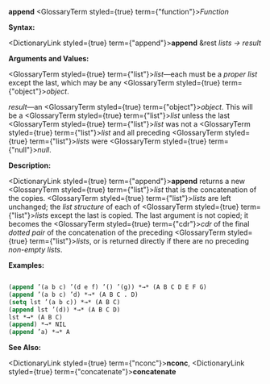 **append** <GlossaryTerm styled={true} term={"function"}><i>Function</i></GlossaryTerm> 



**Syntax:** 



<DictionaryLink styled={true} term={"append"}><b>append</b></DictionaryLink> &amp;rest *lists → result* 



**Arguments and Values:** 



<GlossaryTerm styled={true} term={"list"}><i>list</i></GlossaryTerm>—each must be a *proper list* except the last, which may be any <GlossaryTerm styled={true} term={"object"}><i>object</i></GlossaryTerm>. 







 



 



*result*—an <GlossaryTerm styled={true} term={"object"}><i>object</i></GlossaryTerm>. This will be a <GlossaryTerm styled={true} term={"list"}><i>list</i></GlossaryTerm> unless the last <GlossaryTerm styled={true} term={"list"}><i>list</i></GlossaryTerm> was not a <GlossaryTerm styled={true} term={"list"}><i>list</i></GlossaryTerm> and all preceding <GlossaryTerm styled={true} term={"list"}><i>lists</i></GlossaryTerm> were <GlossaryTerm styled={true} term={"null"}><i>null</i></GlossaryTerm>. 



**Description:** 



<DictionaryLink styled={true} term={"append"}><b>append</b></DictionaryLink> returns a new <GlossaryTerm styled={true} term={"list"}><i>list</i></GlossaryTerm> that is the concatenation of the copies. <GlossaryTerm styled={true} term={"list"}><i>lists</i></GlossaryTerm> are left unchanged; the *list structure* of each of <GlossaryTerm styled={true} term={"list"}><i>lists</i></GlossaryTerm> except the last is copied. The last argument is not copied; it becomes the <GlossaryTerm styled={true} term={"cdr"}><i>cdr</i></GlossaryTerm> of the final *dotted pair* of the concatenation of the preceding <GlossaryTerm styled={true} term={"list"}><i>lists</i></GlossaryTerm>, or is returned directly if there are no preceding *non-empty lists*. 



**Examples:**
```lisp

(append ’(a b c) ’(d e f) ’() ’(g)) *→* (A B C D E F G) 
(append ’(a b c) ’d) *→* (A B C . D) 
(setq lst ’(a b c)) *→* (A B C) 
(append lst ’(d)) *→* (A B C D) 
lst *→* (A B C) 
(append) *→* NIL 
(append ’a) *→* A 

```
**See Also:** 



<DictionaryLink styled={true} term={"nconc"}><b>nconc</b></DictionaryLink>, <DictionaryLink styled={true} term={"concatenate"}><b>concatenate</b></DictionaryLink> 




